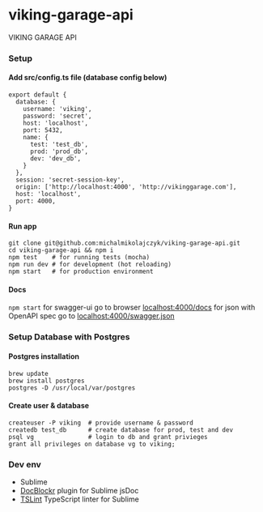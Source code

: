 # viking-garage-api
VIKING GARAGE API

### Setup
#### Add src/config.ts file (database config below)
```
export default {
  database: {
    username: 'viking',
    password: 'secret',
    host: 'localhost',
    port: 5432,
    name: {
      test: 'test_db',
      prod: 'prod_db',
      dev: 'dev_db',
    }
  },
  session: 'secret-session-key',
  origin: ['http://localhost:4000', 'http://vikinggarage.com'],
  host: 'localhost',
  port: 4000,
}
```
#### Run app
```
git clone git@github.com:michalmikolajczyk/viking-garage-api.git
cd viking-garage-api && npm i
npm test    # for running tests (mocha)
npm run dev # for development (hot reloading)
npm start   # for production environment
```
#### Docs
`npm start`
for swagger-ui go to browser [localhost:4000/docs](http://localhost:4000/docs)
for json with OpenAPI spec go to [localhost:4000/swagger.json](http://localhost:4000/swagger.json)

### Setup Database with Postgres
#### Postgres installation
```
brew update
brew install postgres
postgres -D /usr/local/var/postgres
```
#### Create user & database
```
createuser -P viking  # provide username & password
createdb test_db      # create database for prod, test and dev
psql vg               # login to db and grant privieges
grant all privileges on database vg to viking;
```

### Dev env
- Sublime
- [DocBlockr](https://github.com/spadgos/sublime-jsdocs) plugin for Sublime jsDoc
- [TSLint](https://github.com/lavrton/SublimeLinter-contrib-tslint) TypeScript linter for Sublime
